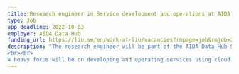 ```yaml
---
title: Research engineer in Service development and operations at AIDA Data Hub
type: Job
app_deadline: 2022-10-03
employer: AIDA Data Hub
funding_url: https://liu.se/en/work-at-liu/vacancies?rmpage=job&rmjob=20008&rmlang=UK
description: "The research engineer will be part of the AIDA Data Hub Scrum team, which is tasked with developing and operating services at the AIDA Data Hub, Bigpicture, and related efforts, and will collaborate closely with other national and international scrum teams to develop cutting-edge services for sensitive personal data for research. The position will also include dialogue with users and other stakeholders from academic institutions, companies and care providers, within and outside of Sweden.
<br><br>
A heavy focus will be on developing and operating services using cloud technologies that are in current widespread use, such as OpenStack, S3, Terraform, and Kubernetes, and on software development mostly in golang. Development and operation of some self-hosted services are also in scope, as is some software development in other programming languages such as Python."
---
```

